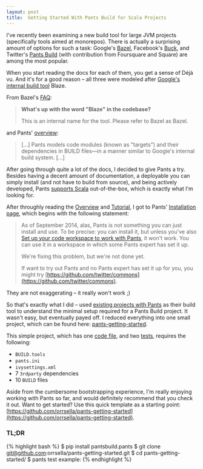 ```yaml
---
layout: post
title:  Getting Started With Pants Build for Scala Projects
---
```


I've recently been examining a new build tool for large JVM projects (specifically tools aimed at monorepos). There is actually a surprising amount of options for such a task: Google's [Bazel](http://bazel.io/), Facebook's [Buck](http://buckbuild.com/), and Twitter's [Pants Build](https://pantsbuild.github.io/) (with contribution from Foursquare and Square) are among the most popular.

When you start reading the docs for each of them, you get a sense of Déjà vu. And it's for a good reason – all three were modeled after [Google's internal build tool](http://google-engtools.blogspot.com/2011/08/build-in-cloud-how-build-system-works.html)  Blaze.

From Bazel's [FAQ](http://bazel.io/faq.html):

> **What's up with the word "Blaze" in the codebase?**
>
> This is an internal name for the tool. Please refer to Bazel as Bazel.

and Pants' [overview](https://pantsbuild.github.io/first_concepts.html):

> [...] Pants models code modules (known as "targets") and their dependencies in BUILD files—in a manner similar to Google's internal build system. [...]

After going through quite a lot of the docs, I decided to give Pants a try. Besides having a decent amount of documentation, a deployable you can simply install (and not have to build from source), and being actively developed, Pants [supports Scala](https://pantsbuild.github.io/scala.html) out-of-the-box, which is exactly what I'm looking for.

After throughly reading the [Overview](https://pantsbuild.github.io/first_concepts.html) and [Tutorial](https://pantsbuild.github.io/first_tutorial.html), I got to Pants' [Installation page](https://pantsbuild.github.io/install.html), which begins with the following statement:

> As of September 2014, alas, Pants is not something you can just install and use. To be precise: you can install it, but unless you've also [Set up your code workspace to work with Pants](https://pantsbuild.github.io/setup_repo.html), it won't work. You can use it in a workspace in which some Pants expert has set it up.
>
> We're fixing this problem, but we're not done yet.
>
> If want to try out Pants and no Pants expert has set it up for you, you might try [https://github.com/twitter/commons](https://github.com/twitter/commons).

They are not exaggerating – it really won't work ;)

So that's exactly what I did – used [existing projects with Pants](https://github.com/search?q=filename%3Apants+extension%3Aini&ref=searchresults&type=Code&utf8=%E2%9C%93) as their build tool to understand the minimal setup required for a Pants Build project. It wasn't easy, but eventually payed off. I reduced everything into one small project, which can be found here: [pants-getting-started](https://github.com/orrsella/pants-getting-started).

This simple project, which has one [code file](https://github.com/orrsella/pants-getting-started/blob/master/example/src/main/scala/com/example/HelloWorld.scala), and two [tests](https://github.com/orrsella/pants-getting-started/tree/master/example/src/test/scala/com/example), requires the following:

* `BUILD.tools`
* `pants.ini`
* `ivysettings.xml`
* 7 `3rdparty` dependencies
* 10 `BUILD` files

Aside from the cumbersome bootstrapping experience, I'm really enjoying working with Pants so far, and would definitely recommend that you check it out. Want to get started? Use this quick template as a starting point: [https://github.com/orrsella/pants-getting-started](https://github.com/orrsella/pants-getting-started).

### TL;DR

{% highlight bash %}
$ pip install pantsbuild.pants
$ git clone git@github.com:orrsella/pants-getting-started.git
$ cd pants-getting-started/
$ pants test example:
{% endhighlight %}
